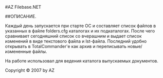 #AZ Filebase.NET

##ОПИСАНИЕ.

Каждый день запускается при старте ОС и составляет список файлов в указанных в файле folders.cfg каталогах и их подкаталогах. 
После чего сравнивает сегодняшний список со вчерашним и выдает список изменений в виде текстового файла и lst-файла. 
Последний удобно открывать в TotalCommander'е как архив и переписывать новые/измененные файлы. 

На работе использовал для ведения каталога выпускаемых документов.

Copyright © 2007 by AZ
